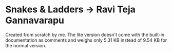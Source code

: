 # Snakes & Ladders -> Ravi Teja Gannavarapu
Created from scratch by me. The lite version doesn't come with the built-in documentation as comments and weighs only 5.31 KB instead of 9.54 KB for the normal version.
